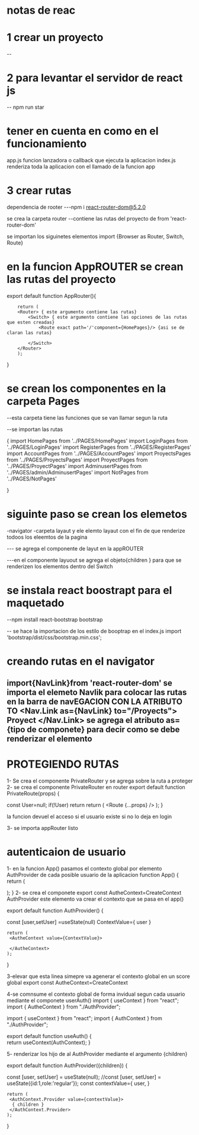 # notas de reac

# 1 crear un proyecto

--   
# 2 para levantar  el servidor de react js
-- npm run star    

# tener en cuenta en como en el funcionamiento

app.js funcion lanzadora o callback que ejecuta la aplicacion
index.js renderiza toda la aplicacion con el llamado de  la funcion app 

# 3 crear rutas
dependencia de rooter
---npm i react-router-dom@5.2.0 

se crea la carpeta router --contiene las rutas del proyecto de from 'react-router-dom'

se importan los siguinetes elementos 
import {Browser as Router,
Switch,
Route}  

# en la funcion AppROUTER se crean las rutas del proyecto
export default function AppRouter(){
    
        return (
        <Router> { este argumento contiene las rutas}
            <Switch> { este argumento contiene las opciones de las rutas que esten creadas}
                <Route exact path='/'component={HomePages}/> {asi se de claran las rutas}
                
            </Switch>
        </Router>
        );
      
      
    
}
# se crean los componentes en la carpeta Pages
--esta carpeta tiene las funciones que se van  llamar segun la ruta

--se importan las rutas

{
import HomePages from '../PAGES/HomePages'
import LoginPages from '../PAGES/LoginPages'
import RegisterPages from '../PAGES/RegisterPages'
import AccountPages from '../PAGES/AccountPages'
import ProyectsPages from '../PAGES/ProyectsPages'
import ProyectPages from '../PAGES/ProyectPages'
import AdminusertPages from '../PAGES/admin/AdminusertPages'
import NotPages from '../PAGES/NotPages'

} 

#  siguinte paso se crean los elemetos 
-navigator
-carpeta layaut y ele  elemto layaut con el fin de que renderize todoos los eleemtos de la pagina 

--- se agrega el componente de layut en la appROUTER

---en el componente layuout se agrega el objeto{children } para que  se renderizen los elementos dentro del Switch


# se instala react boostrapt para el maquetado
--npm install react-bootstrap bootstrap 

-- se hace la importacion de los estilo de booptrap en el index.js
import 'bootstrap/dist/css/bootstrap.min.css';  

# creando rutas en el navigator
import{NavLink}from 'react-router-dom'
se importa el elemeto Navlik para colocar las rutas en la barra de navEGACION CON LA ATRIBUTO TO
 <Nav.Link as={NavLink} to="/Proyects"> Proyect   </Nav.Link>
 se agrega el atributo as={tipo de componete} para decir como se debe renderizar el elemento
 --
            
    


# PROTEGIENDO RUTAS  


1- Se crea el componente PrivateRouter y se agrega sobre la ruta a proteger
 <PrivateRoute exact path="/Account" component={AccountPages} />
2- se crea el componente PrivateRouter en router
export default function PrivateRoute(props) {

  const User=null;
   if(!User) return <Redirect to="/Login" />
  return (
    <Route {...props} />
  );
} 

la funcion devuel el acceso si el usuario existe si no  lo deja en  login

3- se importa appRouter  listo 

# autenticaion de usuario 

1-  en la funcion App() pasamos el contexto global por elemento AuthProvider de cada posible usuario de la aplicacion
function App() {
  return (
   <div>
    <AuthProvider>
    <Routers />
    </AuthProvider>
    </div>
  );
}
2- se crea el componete  export const AutheContext=CreateContext  AuthProvider este elemento va crear el contexto que se pasa en el app()



export default function AuthProvider() {
   
   const [user,setUser] =useState(null)
    ContextValue={
     user
   }
    
    return (
     <AutheContext value={ContextValue}>

     </AutheContext>
    );
  }

  
3-elevar que esta linea simepre va agenerar el contexto global en un score global
export const AutheContext=CreateContext 

4-se comnsume el  contexto  global de forma invidual segun cada usuario mediante  el componete userAuth()
import { useContext } from "react";
import { AutheContext } from "./AuthProvider";

import { useContext } from "react";
import { AuthContext } from "./AuthProvider";


export default function useAuth() {    
     return  useContext(AuthContext);
   } 

5- renderizar los hijo de al AuthProvider  mediante el argumento {children}

export default function AuthProvider({children}) {
   
  const [user, setUser] = useState(null);
 //const [user, setUser] = useState({id:1,role:'regular'});
  const contextValue={
     user,
   }
    
    return (
     <AuthContext.Provider value={contextValue}>
      { children }
     </AuthContext.Provider>
    );
  }